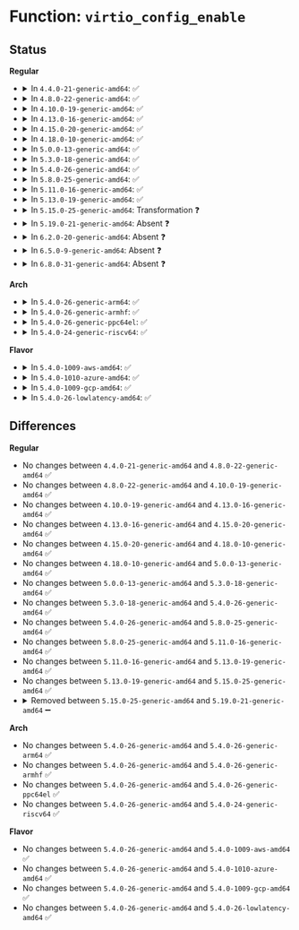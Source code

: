 # Function: <code>virtio_config_enable</code>

## Status
<b>Regular</b>
<ul>
<li>
<details>
<summary>In <code>4.4.0-21-generic-amd64</code>: ✅</summary>

```c
void virtio_config_enable(struct virtio_device * dev)
```

```json
{
  "name": "virtio_config_enable",
  "collision_type": "Unique Static",
  "inline_type": "No",
  "funcs": [
    {
      "addr": 18446744071583821488,
      "name": "virtio_config_enable",
      "external": false,
      "loc": "drivers/virtio/virtio.c:155",
      "file": "drivers/virtio/virtio.c",
      "inline": "seen, unknown",
      "caller_inline": [],
      "caller_func": [
        "drivers/virtio/virtio.c:virtio_dev_probe",
        "drivers/virtio/virtio.c:virtio_device_restore"
      ]
    }
  ],
  "symbols": [
    {
      "addr": 18446744071583821488,
      "name": "virtio_config_enable",
      "section": ".text",
      "bind": "STB_LOCAL",
      "size": 92
    }
  ]
}
```
</details>
</li>
<li>
<details>
<summary>In <code>4.8.0-22-generic-amd64</code>: ✅</summary>

```c
void virtio_config_enable(struct virtio_device * dev)
```

```json
{
  "name": "virtio_config_enable",
  "collision_type": "Unique Static",
  "inline_type": "No",
  "funcs": [
    {
      "addr": 18446744071584148400,
      "name": "virtio_config_enable",
      "external": false,
      "loc": "drivers/virtio/virtio.c:155",
      "file": "drivers/virtio/virtio.c",
      "inline": "seen, unknown",
      "caller_inline": [],
      "caller_func": [
        "drivers/virtio/virtio.c:virtio_device_restore",
        "drivers/virtio/virtio.c:virtio_dev_probe"
      ]
    }
  ],
  "symbols": [
    {
      "addr": 18446744071584148400,
      "name": "virtio_config_enable",
      "section": ".text",
      "bind": "STB_LOCAL",
      "size": 92
    }
  ]
}
```
</details>
</li>
<li>
<details>
<summary>In <code>4.10.0-19-generic-amd64</code>: ✅</summary>

```c
void virtio_config_enable(struct virtio_device * dev)
```

```json
{
  "name": "virtio_config_enable",
  "collision_type": "Unique Static",
  "inline_type": "No",
  "funcs": [
    {
      "addr": 18446744071584328976,
      "name": "virtio_config_enable",
      "external": false,
      "loc": "drivers/virtio/virtio.c:155",
      "file": "drivers/virtio/virtio.c",
      "inline": "seen, unknown",
      "caller_inline": [],
      "caller_func": [
        "drivers/virtio/virtio.c:virtio_device_restore",
        "drivers/virtio/virtio.c:virtio_dev_probe"
      ]
    }
  ],
  "symbols": [
    {
      "addr": 18446744071584328976,
      "name": "virtio_config_enable",
      "section": ".text",
      "bind": "STB_LOCAL",
      "size": 92
    }
  ]
}
```
</details>
</li>
<li>
<details>
<summary>In <code>4.13.0-16-generic-amd64</code>: ✅</summary>

```c
void virtio_config_enable(struct virtio_device * dev)
```

```json
{
  "name": "virtio_config_enable",
  "collision_type": "Unique Global",
  "inline_type": "No",
  "funcs": [
    {
      "addr": 18446744071584409008,
      "name": "virtio_config_enable",
      "external": true,
      "loc": "drivers/virtio/virtio.c:151",
      "file": "drivers/virtio/virtio.c",
      "inline": "seen, unknown",
      "caller_inline": [],
      "caller_func": [
        "drivers/virtio/virtio.c:virtio_device_restore",
        "drivers/virtio/virtio.c:virtio_dev_probe"
      ]
    }
  ],
  "symbols": [
    {
      "addr": 18446744071584409008,
      "name": "virtio_config_enable",
      "section": ".text",
      "bind": "STB_GLOBAL",
      "size": 92
    }
  ]
}
```
</details>
</li>
<li>
<details>
<summary>In <code>4.15.0-20-generic-amd64</code>: ✅</summary>

```c
void virtio_config_enable(struct virtio_device * dev)
```

```json
{
  "name": "virtio_config_enable",
  "collision_type": "Unique Global",
  "inline_type": "No",
  "funcs": [
    {
      "addr": 18446744071584816336,
      "name": "virtio_config_enable",
      "external": true,
      "loc": "drivers/virtio/virtio.c:151",
      "file": "drivers/virtio/virtio.c",
      "inline": "seen, unknown",
      "caller_inline": [],
      "caller_func": [
        "drivers/virtio/virtio.c:virtio_device_restore",
        "drivers/virtio/virtio.c:virtio_dev_probe"
      ]
    }
  ],
  "symbols": [
    {
      "addr": 18446744071584816336,
      "name": "virtio_config_enable",
      "section": ".text",
      "bind": "STB_GLOBAL",
      "size": 95
    }
  ]
}
```
</details>
</li>
<li>
<details>
<summary>In <code>4.18.0-10-generic-amd64</code>: ✅</summary>

```c
void virtio_config_enable(struct virtio_device * dev)
```

```json
{
  "name": "virtio_config_enable",
  "collision_type": "Unique Global",
  "inline_type": "No",
  "funcs": [
    {
      "addr": 18446744071585046800,
      "name": "virtio_config_enable",
      "external": true,
      "loc": "drivers/virtio/virtio.c:151",
      "file": "drivers/virtio/virtio.c",
      "inline": "seen, unknown",
      "caller_inline": [],
      "caller_func": [
        "drivers/virtio/virtio.c:virtio_device_restore",
        "drivers/virtio/virtio.c:virtio_dev_probe"
      ]
    }
  ],
  "symbols": [
    {
      "addr": 18446744071585046800,
      "name": "virtio_config_enable",
      "section": ".text",
      "bind": "STB_GLOBAL",
      "size": 95
    }
  ]
}
```
</details>
</li>
<li>
<details>
<summary>In <code>5.0.0-13-generic-amd64</code>: ✅</summary>

```c
void virtio_config_enable(struct virtio_device * dev)
```

```json
{
  "name": "virtio_config_enable",
  "collision_type": "Unique Global",
  "inline_type": "No",
  "funcs": [
    {
      "addr": 18446744071585154592,
      "name": "virtio_config_enable",
      "external": true,
      "loc": "drivers/virtio/virtio.c:151",
      "file": "drivers/virtio/virtio.c",
      "inline": "seen, unknown",
      "caller_inline": [],
      "caller_func": [
        "drivers/virtio/virtio.c:virtio_device_restore",
        "drivers/virtio/virtio.c:virtio_dev_probe"
      ]
    }
  ],
  "symbols": [
    {
      "addr": 18446744071585154592,
      "name": "virtio_config_enable",
      "section": ".text",
      "bind": "STB_GLOBAL",
      "size": 95
    }
  ]
}
```
</details>
</li>
<li>
<details>
<summary>In <code>5.3.0-18-generic-amd64</code>: ✅</summary>

```c
void virtio_config_enable(struct virtio_device * dev)
```

```json
{
  "name": "virtio_config_enable",
  "collision_type": "Unique Global",
  "inline_type": "No",
  "funcs": [
    {
      "addr": 18446744071585361888,
      "name": "virtio_config_enable",
      "external": true,
      "loc": "drivers/virtio/virtio.c:152",
      "file": "drivers/virtio/virtio.c",
      "inline": "seen, unknown",
      "caller_inline": [],
      "caller_func": [
        "drivers/virtio/virtio.c:virtio_device_restore",
        "drivers/virtio/virtio.c:virtio_dev_probe"
      ]
    }
  ],
  "symbols": [
    {
      "addr": 18446744071585361888,
      "name": "virtio_config_enable",
      "section": ".text",
      "bind": "STB_GLOBAL",
      "size": 92
    }
  ]
}
```
</details>
</li>
<li>
<details>
<summary>In <code>5.4.0-26-generic-amd64</code>: ✅</summary>

```c
void virtio_config_enable(struct virtio_device * dev)
```

```json
{
  "name": "virtio_config_enable",
  "collision_type": "Unique Global",
  "inline_type": "No",
  "funcs": [
    {
      "addr": 18446744071585500480,
      "name": "virtio_config_enable",
      "external": true,
      "loc": "drivers/virtio/virtio.c:152",
      "file": "drivers/virtio/virtio.c",
      "inline": "seen, unknown",
      "caller_inline": [],
      "caller_func": [
        "drivers/virtio/virtio.c:virtio_device_restore",
        "drivers/virtio/virtio.c:virtio_dev_probe"
      ]
    }
  ],
  "symbols": [
    {
      "addr": 18446744071585500480,
      "name": "virtio_config_enable",
      "section": ".text",
      "bind": "STB_GLOBAL",
      "size": 92
    }
  ]
}
```
</details>
</li>
<li>
<details>
<summary>In <code>5.8.0-25-generic-amd64</code>: ✅</summary>

```c
void virtio_config_enable(struct virtio_device * dev)
```

```json
{
  "name": "virtio_config_enable",
  "collision_type": "Unique Global",
  "inline_type": "No",
  "funcs": [
    {
      "addr": 18446744071586222080,
      "name": "virtio_config_enable",
      "external": true,
      "loc": "drivers/virtio/virtio.c:152",
      "file": "drivers/virtio/virtio.c",
      "inline": "seen, unknown",
      "caller_inline": [],
      "caller_func": [
        "drivers/virtio/virtio.c:virtio_device_restore",
        "drivers/virtio/virtio.c:virtio_dev_probe"
      ]
    }
  ],
  "symbols": [
    {
      "addr": 18446744071586222080,
      "name": "virtio_config_enable",
      "section": ".text",
      "bind": "STB_GLOBAL",
      "size": 94
    }
  ]
}
```
</details>
</li>
<li>
<details>
<summary>In <code>5.11.0-16-generic-amd64</code>: ✅</summary>

```c
void virtio_config_enable(struct virtio_device * dev)
```

```json
{
  "name": "virtio_config_enable",
  "collision_type": "Unique Global",
  "inline_type": "No",
  "funcs": [
    {
      "addr": 18446744071586340752,
      "name": "virtio_config_enable",
      "external": true,
      "loc": "drivers/virtio/virtio.c:152",
      "file": "drivers/virtio/virtio.c",
      "inline": "seen, unknown",
      "caller_inline": [],
      "caller_func": [
        "drivers/virtio/virtio.c:virtio_device_restore",
        "drivers/virtio/virtio.c:virtio_dev_probe"
      ]
    }
  ],
  "symbols": [
    {
      "addr": 18446744071586340752,
      "name": "virtio_config_enable",
      "section": ".text",
      "bind": "STB_GLOBAL",
      "size": 94
    }
  ]
}
```
</details>
</li>
<li>
<details>
<summary>In <code>5.13.0-19-generic-amd64</code>: ✅</summary>

```c
void virtio_config_enable(struct virtio_device * dev)
```

```json
{
  "name": "virtio_config_enable",
  "collision_type": "Unique Static",
  "inline_type": "No",
  "funcs": [
    {
      "addr": 18446744071586226048,
      "name": "virtio_config_enable",
      "external": false,
      "loc": "drivers/virtio/virtio.c:151",
      "file": "drivers/virtio/virtio.c",
      "inline": "seen, unknown",
      "caller_inline": [],
      "caller_func": [
        "drivers/virtio/virtio.c:virtio_device_restore",
        "drivers/virtio/virtio.c:virtio_dev_probe"
      ]
    }
  ],
  "symbols": [
    {
      "addr": 18446744071586226048,
      "name": "virtio_config_enable",
      "section": ".text",
      "bind": "STB_LOCAL",
      "size": 94
    }
  ]
}
```
</details>
</li>
<li>
<details>
<summary>In <code>5.15.0-25-generic-amd64</code>: Transformation ❓</summary>

```c
void virtio_config_enable(struct virtio_device * dev)
```

```json
{
  "name": "virtio_config_enable",
  "collision_type": "Unique Static",
  "inline_type": "No",
  "funcs": [
    {
      "addr": 0,
      "name": "virtio_config_enable",
      "external": false,
      "loc": "drivers/virtio/virtio.c:152",
      "file": "drivers/virtio/virtio.c",
      "inline": "seen, unknown",
      "caller_inline": [],
      "caller_func": [
        "drivers/virtio/virtio.c:virtio_device_restore",
        "drivers/virtio/virtio.c:virtio_dev_probe"
      ]
    }
  ],
  "symbols": [
    {
      "addr": 18446744071586732512,
      "name": "virtio_config_enable",
      "section": ".text",
      "bind": "STB_LOCAL",
      "size": 92
    },
    {
      "addr": 18446744071592428338,
      "name": "virtio_config_enable.cold",
      "section": ".text",
      "bind": "STB_LOCAL",
      "size": 21
    }
  ]
}
```
</details>
</li>
<li>
<details>
<summary>In <code>5.19.0-21-generic-amd64</code>: Absent ❓</summary>

```json
{
  "name": "virtio_config_enable",
  "collision_type": "Unique Static",
  "inline_type": "Full",
  "funcs": [
    {
      "addr": 18446744071588006650,
      "name": "virtio_config_enable",
      "external": false,
      "loc": "drivers/virtio/virtio.c:153",
      "file": "drivers/virtio/virtio.c",
      "inline": "not declared, inlined",
      "caller_inline": [
        "drivers/virtio/virtio.c:virtio_device_restore",
        "drivers/virtio/virtio.c:virtio_dev_probe"
      ],
      "caller_func": []
    }
  ],
  "symbols": []
}
```
</details>
</li>
<li>
<details>
<summary>In <code>6.2.0-20-generic-amd64</code>: Absent ❓</summary>

```json
{
  "name": "virtio_config_enable",
  "collision_type": "Unique Static",
  "inline_type": "Full",
  "funcs": [
    {
      "addr": 18446744071589378074,
      "name": "virtio_config_enable",
      "external": false,
      "loc": "drivers/virtio/virtio.c:153",
      "file": "drivers/virtio/virtio.c",
      "inline": "not declared, inlined",
      "caller_inline": [
        "drivers/virtio/virtio.c:virtio_device_restore",
        "drivers/virtio/virtio.c:virtio_dev_probe"
      ],
      "caller_func": []
    }
  ],
  "symbols": []
}
```
</details>
</li>
<li>
<details>
<summary>In <code>6.5.0-9-generic-amd64</code>: Absent ❓</summary>

```json
{
  "name": "virtio_config_enable",
  "collision_type": "Unique Static",
  "inline_type": "Full",
  "funcs": [
    {
      "addr": 18446744071589676714,
      "name": "virtio_config_enable",
      "external": false,
      "loc": "drivers/virtio/virtio.c:153",
      "file": "drivers/virtio/virtio.c",
      "inline": "not declared, inlined",
      "caller_inline": [
        "drivers/virtio/virtio.c:virtio_device_restore",
        "drivers/virtio/virtio.c:virtio_dev_probe"
      ],
      "caller_func": []
    }
  ],
  "symbols": []
}
```
</details>
</li>
<li>
<details>
<summary>In <code>6.8.0-31-generic-amd64</code>: Absent ❓</summary>

```json
{
  "name": "virtio_config_enable",
  "collision_type": "Unique Static",
  "inline_type": "Full",
  "funcs": [
    {
      "addr": 18446744071590007659,
      "name": "virtio_config_enable",
      "external": false,
      "loc": "drivers/virtio/virtio.c:153",
      "file": "drivers/virtio/virtio.c",
      "inline": "not declared, inlined",
      "caller_inline": [
        "drivers/virtio/virtio.c:virtio_device_restore",
        "drivers/virtio/virtio.c:virtio_dev_probe"
      ],
      "caller_func": []
    }
  ],
  "symbols": []
}
```
</details>
</li>
</ul>
<b>Arch</b>
<ul>
<li>
<details>
<summary>In <code>5.4.0-26-generic-arm64</code>: ✅</summary>

```c
void virtio_config_enable(struct virtio_device * dev)
```

```json
{
  "name": "virtio_config_enable",
  "collision_type": "Unique Global",
  "inline_type": "No",
  "funcs": [
    {
      "addr": 18446603336498156352,
      "name": "virtio_config_enable",
      "external": true,
      "loc": "drivers/virtio/virtio.c:152",
      "file": "drivers/virtio/virtio.c",
      "inline": "seen, unknown",
      "caller_inline": [],
      "caller_func": [
        "drivers/virtio/virtio.c:virtio_device_restore",
        "drivers/virtio/virtio.c:virtio_dev_probe"
      ]
    }
  ],
  "symbols": [
    {
      "addr": 18446603336498156352,
      "name": "virtio_config_enable",
      "section": ".text",
      "bind": "STB_GLOBAL",
      "size": 188
    }
  ]
}
```
</details>
</li>
<li>
<details>
<summary>In <code>5.4.0-26-generic-armhf</code>: ✅</summary>

```c
void virtio_config_enable(struct virtio_device * dev)
```

```json
{
  "name": "virtio_config_enable",
  "collision_type": "Unique Global",
  "inline_type": "No",
  "funcs": [
    {
      "addr": 3230919128,
      "name": "virtio_config_enable",
      "external": true,
      "loc": "drivers/virtio/virtio.c:152",
      "file": "drivers/virtio/virtio.c",
      "inline": "seen, unknown",
      "caller_inline": [],
      "caller_func": [
        "drivers/virtio/virtio.c:virtio_device_restore",
        "drivers/virtio/virtio.c:virtio_dev_probe"
      ]
    }
  ],
  "symbols": [
    {
      "addr": 3230919128,
      "name": "virtio_config_enable",
      "section": ".text",
      "bind": "STB_GLOBAL",
      "size": 124
    }
  ]
}
```
</details>
</li>
<li>
<details>
<summary>In <code>5.4.0-26-generic-ppc64el</code>: ✅</summary>

```c
void virtio_config_enable(struct virtio_device * dev)
```

```json
{
  "name": "virtio_config_enable",
  "collision_type": "Unique Global",
  "inline_type": "No",
  "funcs": [
    {
      "addr": 13835058055291383232,
      "name": "virtio_config_enable",
      "external": true,
      "loc": "drivers/virtio/virtio.c:152",
      "file": "drivers/virtio/virtio.c",
      "inline": "seen, unknown",
      "caller_inline": [],
      "caller_func": [
        "drivers/virtio/virtio.c:virtio_device_restore",
        "drivers/virtio/virtio.c:virtio_dev_probe"
      ]
    }
  ],
  "symbols": [
    {
      "addr": 13835058055291383232,
      "name": "virtio_config_enable",
      "section": ".text",
      "bind": "STB_GLOBAL",
      "size": 260
    }
  ]
}
```
</details>
</li>
<li>
<details>
<summary>In <code>5.4.0-24-generic-riscv64</code>: ✅</summary>

```c
void virtio_config_enable(struct virtio_device * dev)
```

```json
{
  "name": "virtio_config_enable",
  "collision_type": "Unique Global",
  "inline_type": "No",
  "funcs": [
    {
      "addr": 18446743936275939942,
      "name": "virtio_config_enable",
      "external": true,
      "loc": "drivers/virtio/virtio.c:152",
      "file": "drivers/virtio/virtio.c",
      "inline": "seen, unknown",
      "caller_inline": [],
      "caller_func": [
        "drivers/virtio/virtio.c:virtio_dev_probe"
      ]
    }
  ],
  "symbols": [
    {
      "addr": 18446743936275939942,
      "name": "virtio_config_enable",
      "section": ".text",
      "bind": "STB_GLOBAL",
      "size": 140
    }
  ]
}
```
</details>
</li>
</ul>
<b>Flavor</b>
<ul>
<li>
<details>
<summary>In <code>5.4.0-1009-aws-amd64</code>: ✅</summary>

```c
void virtio_config_enable(struct virtio_device * dev)
```

```json
{
  "name": "virtio_config_enable",
  "collision_type": "Unique Global",
  "inline_type": "No",
  "funcs": [
    {
      "addr": 18446744071585262560,
      "name": "virtio_config_enable",
      "external": true,
      "loc": "drivers/virtio/virtio.c:152",
      "file": "drivers/virtio/virtio.c",
      "inline": "seen, unknown",
      "caller_inline": [],
      "caller_func": [
        "drivers/virtio/virtio.c:virtio_device_restore",
        "drivers/virtio/virtio.c:virtio_dev_probe"
      ]
    }
  ],
  "symbols": [
    {
      "addr": 18446744071585262560,
      "name": "virtio_config_enable",
      "section": ".text",
      "bind": "STB_GLOBAL",
      "size": 92
    }
  ]
}
```
</details>
</li>
<li>
<details>
<summary>In <code>5.4.0-1010-azure-amd64</code>: ✅</summary>

```c
void virtio_config_enable(struct virtio_device * dev)
```

```json
{
  "name": "virtio_config_enable",
  "collision_type": "Unique Global",
  "inline_type": "No",
  "funcs": [
    {
      "addr": 18446744071585215168,
      "name": "virtio_config_enable",
      "external": true,
      "loc": "drivers/virtio/virtio.c:152",
      "file": "drivers/virtio/virtio.c",
      "inline": "seen, unknown",
      "caller_inline": [],
      "caller_func": [
        "drivers/virtio/virtio.c:virtio_device_restore",
        "drivers/virtio/virtio.c:virtio_dev_probe"
      ]
    }
  ],
  "symbols": [
    {
      "addr": 18446744071585215168,
      "name": "virtio_config_enable",
      "section": ".text",
      "bind": "STB_GLOBAL",
      "size": 86
    }
  ]
}
```
</details>
</li>
<li>
<details>
<summary>In <code>5.4.0-1009-gcp-amd64</code>: ✅</summary>

```c
void virtio_config_enable(struct virtio_device * dev)
```

```json
{
  "name": "virtio_config_enable",
  "collision_type": "Unique Global",
  "inline_type": "No",
  "funcs": [
    {
      "addr": 18446744071585450880,
      "name": "virtio_config_enable",
      "external": true,
      "loc": "drivers/virtio/virtio.c:152",
      "file": "drivers/virtio/virtio.c",
      "inline": "seen, unknown",
      "caller_inline": [],
      "caller_func": [
        "drivers/virtio/virtio.c:virtio_device_restore",
        "drivers/virtio/virtio.c:virtio_dev_probe"
      ]
    }
  ],
  "symbols": [
    {
      "addr": 18446744071585450880,
      "name": "virtio_config_enable",
      "section": ".text",
      "bind": "STB_GLOBAL",
      "size": 92
    }
  ]
}
```
</details>
</li>
<li>
<details>
<summary>In <code>5.4.0-26-lowlatency-amd64</code>: ✅</summary>

```c
void virtio_config_enable(struct virtio_device * dev)
```

```json
{
  "name": "virtio_config_enable",
  "collision_type": "Unique Global",
  "inline_type": "No",
  "funcs": [
    {
      "addr": 18446744071585557584,
      "name": "virtio_config_enable",
      "external": true,
      "loc": "drivers/virtio/virtio.c:152",
      "file": "drivers/virtio/virtio.c",
      "inline": "seen, unknown",
      "caller_inline": [],
      "caller_func": [
        "drivers/virtio/virtio.c:virtio_device_restore",
        "drivers/virtio/virtio.c:virtio_dev_probe"
      ]
    }
  ],
  "symbols": [
    {
      "addr": 18446744071585557584,
      "name": "virtio_config_enable",
      "section": ".text",
      "bind": "STB_GLOBAL",
      "size": 83
    }
  ]
}
```
</details>
</li>
</ul>

## Differences
<b>Regular</b>
<ul>
<li>
No changes between <code>4.4.0-21-generic-amd64</code> and <code>4.8.0-22-generic-amd64</code> ✅
</li>
<li>
No changes between <code>4.8.0-22-generic-amd64</code> and <code>4.10.0-19-generic-amd64</code> ✅
</li>
<li>
No changes between <code>4.10.0-19-generic-amd64</code> and <code>4.13.0-16-generic-amd64</code> ✅
</li>
<li>
No changes between <code>4.13.0-16-generic-amd64</code> and <code>4.15.0-20-generic-amd64</code> ✅
</li>
<li>
No changes between <code>4.15.0-20-generic-amd64</code> and <code>4.18.0-10-generic-amd64</code> ✅
</li>
<li>
No changes between <code>4.18.0-10-generic-amd64</code> and <code>5.0.0-13-generic-amd64</code> ✅
</li>
<li>
No changes between <code>5.0.0-13-generic-amd64</code> and <code>5.3.0-18-generic-amd64</code> ✅
</li>
<li>
No changes between <code>5.3.0-18-generic-amd64</code> and <code>5.4.0-26-generic-amd64</code> ✅
</li>
<li>
No changes between <code>5.4.0-26-generic-amd64</code> and <code>5.8.0-25-generic-amd64</code> ✅
</li>
<li>
No changes between <code>5.8.0-25-generic-amd64</code> and <code>5.11.0-16-generic-amd64</code> ✅
</li>
<li>
No changes between <code>5.11.0-16-generic-amd64</code> and <code>5.13.0-19-generic-amd64</code> ✅
</li>
<li>
No changes between <code>5.13.0-19-generic-amd64</code> and <code>5.15.0-25-generic-amd64</code> ✅
</li>
<li>
<details>
<summary>Removed between <code>5.15.0-25-generic-amd64</code> and <code>5.19.0-21-generic-amd64</code> ➖</summary>

```c
void virtio_config_enable(struct virtio_device * dev)
```
</details>
</li>
</ul>
<b>Arch</b>
<ul>
<li>
No changes between <code>5.4.0-26-generic-amd64</code> and <code>5.4.0-26-generic-arm64</code> ✅
</li>
<li>
No changes between <code>5.4.0-26-generic-amd64</code> and <code>5.4.0-26-generic-armhf</code> ✅
</li>
<li>
No changes between <code>5.4.0-26-generic-amd64</code> and <code>5.4.0-26-generic-ppc64el</code> ✅
</li>
<li>
No changes between <code>5.4.0-26-generic-amd64</code> and <code>5.4.0-24-generic-riscv64</code> ✅
</li>
</ul>
<b>Flavor</b>
<ul>
<li>
No changes between <code>5.4.0-26-generic-amd64</code> and <code>5.4.0-1009-aws-amd64</code> ✅
</li>
<li>
No changes between <code>5.4.0-26-generic-amd64</code> and <code>5.4.0-1010-azure-amd64</code> ✅
</li>
<li>
No changes between <code>5.4.0-26-generic-amd64</code> and <code>5.4.0-1009-gcp-amd64</code> ✅
</li>
<li>
No changes between <code>5.4.0-26-generic-amd64</code> and <code>5.4.0-26-lowlatency-amd64</code> ✅
</li>
</ul>
